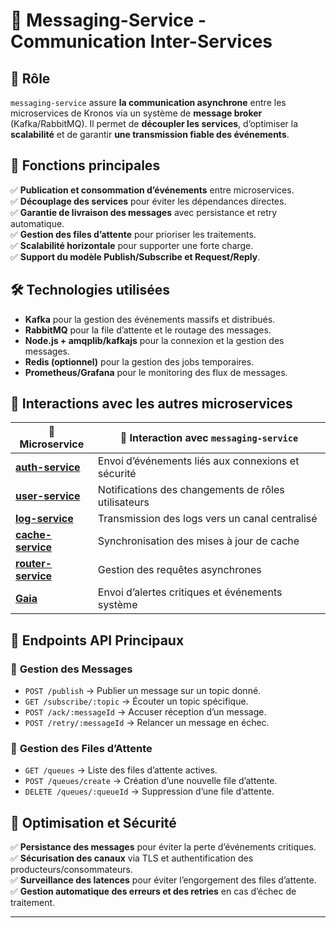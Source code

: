 # 📌 Messaging-Service - Communication Inter-Services

## 🚀 Rôle
`messaging-service` assure **la communication asynchrone** entre les microservices de Kronos via un système de **message broker** (Kafka/RabbitMQ). Il permet de **découpler les services**, d’optimiser la **scalabilité** et de garantir **une transmission fiable des événements**.

## 🔑 Fonctions principales
✅ **Publication et consommation d’événements** entre microservices.  
✅ **Découplage des services** pour éviter les dépendances directes.  
✅ **Garantie de livraison des messages** avec persistance et retry automatique.  
✅ **Gestion des files d’attente** pour prioriser les traitements.  
✅ **Scalabilité horizontale** pour supporter une forte charge.  
✅ **Support du modèle Publish/Subscribe et Request/Reply**.  

## 🛠 Technologies utilisées
- **Kafka** pour la gestion des événements massifs et distribués.  
- **RabbitMQ** pour la file d’attente et le routage des messages.  
- **Node.js + amqplib/kafkajs** pour la connexion et la gestion des messages.  
- **Redis (optionnel)** pour la gestion des jobs temporaires.  
- **Prometheus/Grafana** pour le monitoring des flux de messages.  

## 🔗 Interactions avec les autres microservices
| 📌 Microservice | 🔄 Interaction avec `messaging-service` |
|----------------|----------------------------------|
| **[auth-service](../auth_service/index.md)** | Envoi d’événements liés aux connexions et sécurité |
| **[user-service](../user_service/index.md)** | Notifications des changements de rôles utilisateurs |
| **[log-service](../log_service/index.md)** | Transmission des logs vers un canal centralisé |
| **[cache-service](../cache_service/index.md)** | Synchronisation des mises à jour de cache |
| **[router-service](../router_service/index.md)** | Gestion des requêtes asynchrones |
| **[Gaia](../../gaia/gaia_index.md)** | Envoi d’alertes critiques et événements système |

## 📡 Endpoints API Principaux
### 📜 **Gestion des Messages**
- `POST /publish` → Publier un message sur un topic donné.  
- `GET /subscribe/:topic` → Écouter un topic spécifique.  
- `POST /ack/:messageId` → Accuser réception d’un message.  
- `POST /retry/:messageId` → Relancer un message en échec.  

### 🔀 **Gestion des Files d’Attente**
- `GET /queues` → Liste des files d’attente actives.  
- `POST /queues/create` → Création d’une nouvelle file d’attente.  
- `DELETE /queues/:queueId` → Suppression d’une file d’attente.

## 🚀 Optimisation et Sécurité
✅ **Persistance des messages** pour éviter la perte d’événements critiques.  
✅ **Sécurisation des canaux** via TLS et authentification des producteurs/consommateurs.  
✅ **Surveillance des latences** pour éviter l’engorgement des files d’attente.  
✅ **Gestion automatique des erreurs et des retries** en cas d’échec de traitement.  

---